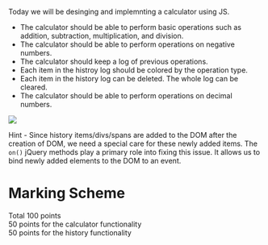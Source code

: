 Today we will be desinging and implemnting a calculator using JS.
- The calculator should be able to perform basic operations such as addition, subtraction, multiplication, and division.
- The calculator should be able to perform operations on negative numbers.
- The calculator should keep a log of previous operations. 
- Each item in the histroy log should be colored by the operation type. 
- Each item in the history log can be deleted. The whole log can be cleared. 
- The calculator should be able to perform operations on decimal numbers. 


![](https://cdn.discordapp.com/attachments/1149469347123830804/1163847435844587674/image.png?ex=65411063&is=652e9b63&hm=9c81f11155fbb318a6b80e283eb5315e7cbcbd0aa032da2e2255a735e39df819&)

Hint - Since history items/divs/spans are added to the DOM after the creation of DOM, we need a special care for these newly added items. The `on()` jQuery methods play a primary role into fixing this issue. It allows us to bind newly added elements to the DOM to an event.

# Marking Scheme
Total 100 points  
50 points for the calculator functionality  
50 points for the history functionality